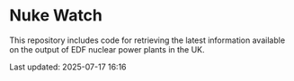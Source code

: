 # Nuke Watch

This repository includes code for retrieving the latest information available on the output of EDF nuclear power plants in the UK.

Last updated: 2025-07-17 16:16